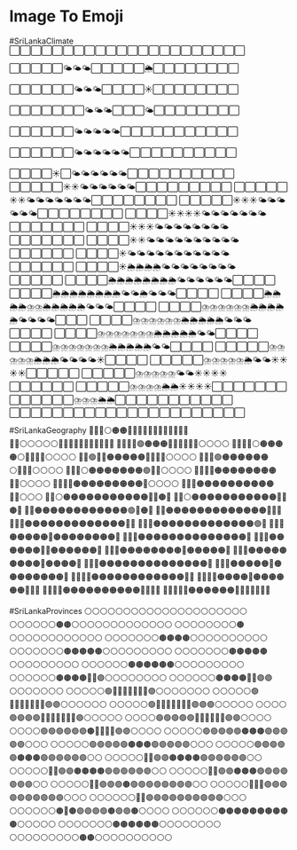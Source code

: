 # Image To Emoji

#SriLankaClimate
⬜⬜⬜⬜⬜⬜⬜⬜⬜⬜⬜⬜⬜⬜⬜⬜⬜⬜⬜⬜⬜⬜

⬜⬜⬜⬜⬜🌤️🌤️🌤️⬜⬜⬜⬜⬜🌦️⬜⬜⬜⬜⬜⬜⬜⬜

⬜⬜⬜⬜⬜⬜🌤️🌤️🌤️⬜⬜⬜⬜☀️⬜⬜⬜⬜⬜⬜⬜⬜

⬜⬜⬜⬜⬜⬜⬜🌤️🌤️🌤️⬜⬜⬜🌤️⬜⬜⬜⬜⬜⬜⬜⬜

⬜⬜⬜⬜⬜⬜🌤️🌤️🌤️🌤️🌤️⬜⬜⬜⬜⬜⬜⬜⬜⬜⬜⬜

⬜⬜⬜⬜⬜⬜🌤️🌤️🌤️🌤️🌤️🌤️⬜⬜⬜⬜⬜⬜⬜⬜⬜⬜

⬜⬜⬜⬜☀️⬜🌤️🌤️🌤️🌤️🌤️🌤️⬜⬜⬜⬜⬜⬜⬜⬜⬜⬜
⬜⬜⬜⬜⬜☀️☀️🌤️🌤️🌤️🌤️🌤️🌤️⬜⬜⬜⬜⬜⬜⬜⬜⬜
⬜⬜⬜⬜⬜☀️☀️🌤️🌤️🌤️🌤️🌤️🌤️🌤️⬜⬜⬜⬜⬜⬜⬜⬜
⬜⬜⬜⬜⬜☀️☀️☀️🌤️🌤️🌤️🌤️🌤️🌤️⬜⬜⬜⬜⬜⬜⬜⬜
⬜⬜⬜⬜☀️☀️☀️☀️🌤️🌤️🌤️🌤️🌤️🌤️🌤️⬜⬜⬜⬜⬜⬜⬜
⬜⬜⬜⬜☀️☀️☀️🌤️🌤️🌤️🌤️🌤️🌤️🌤️🌤️⬜⬜⬜⬜⬜⬜⬜
⬜⬜⬜⬜☀️☀️🌤️🌤️🌤️🌤️🌤️🌤️🌤️🌤️🌤️🌤️⬜⬜⬜⬜⬜⬜
⬜⬜⬜⬜☀️🌤️🌤️🌤️🌤️🌤️🌤️🌤️🌤️🌤️🌤️🌤️⬜⬜⬜⬜⬜⬜
⬜⬜⬜⬜☀️🌦️🌦️🌦️🌦️🌤️🌤️🌤️🌤️🌤️🌤️🌤️🌤️⬜⬜⬜⬜⬜
⬜⬜⬜⬜🌦️🌦️🌦️🌦️🌦️🌦️🌦️🌦️🌤️🌤️🌤️🌤️🌤️🌤️⬜⬜⬜⬜
⬜⬜⬜⬜🌦️🌦️🌦️🌦️🌦️🌦️🌦️🌦️🌤️🌤️🌦️🌤️🌤️🌤️⬜⬜⬜⬜
⬜⬜⬜⬜🌦️🌦️🌦️🌦️⛈️⛈️🌦️🌦️🌦️🌦️🌦️🌤️🌤️🌤️⬜⬜⬜⬜
⬜⬜⬜⬜⛈️⛈️⛈️⛈️⛈️⛈️🌦️🌦️🌦️🌦️🌦️🌤️🌤️🌤️🌤️⬜⬜⬜
⬜⬜⬜⬜⛈️⛈️⛈️⛈️⛈️⛈️🌦️🌦️🌦️🌦️🌦️🌤️🌤️🌤️⬜⬜⬜⬜
⬜⬜⬜⬜⛈️⛈️⛈️⛈️⛈️⛈️⛈️🌦️🌦️🌦️🌦️🌦️🌤️🌤️⬜⬜⬜⬜
⬜⬜⬜⬜⛈️⛈️⛈️⛈️⛈️⛈️⛈️🌦️🌦️🌦️🌦️🌦️🌤️🌤️⬜⬜⬜⬜
⬜⬜⬜⬜⬜⛈️⛈️⛈️⛈️⛈️🌦️🌦️🌦️🌤️🌤️🌤️🌤️☀️⬜⬜⬜⬜
⬜⬜⬜⬜⬜⛈️⛈️⛈️⛈️⛈️🌦️🌤️🌤️☀️☀️☀️☀️⬜⬜⬜⬜⬜
⬜⬜⬜⬜⬜⛈️⛈️⛈️⛈️⛈️🌤️🌤️☀️☀️☀️☀️⬜⬜⬜⬜⬜⬜
⬜⬜⬜⬜⬜⛈️⛈️⛈️⛈️🌦️🌦️☀️☀️☀️☀️⬜⬜⬜⬜⬜⬜⬜
⬜⬜⬜⬜⬜⬜⛈️⛈️⛈️🌦️🌦️⬜⬜⬜⬜⬜⬜⬜⬜⬜⬜⬜
⬜⬜⬜⬜⬜⬜⬜⬜⬜⬜⬜⬜⬜⬜⬜⬜⬜⬜⬜⬜⬜⬜


#SriLankaGeography
🔵🔵🔵⚪🟠🟠🔵🔵🔵🔵🔵🔵🔵🔵🔵🔵🔵🔵
🔵🔵⚪⚪⚪⚪⚪🔵🔵🔵🔵🔵🔵🔵🔵🔵🔵🔵
🔵🔵🔵🔵🟢🟠🟠🟠🔵🔵🔵🔵🔵🔵⚪⚪⚪⚪
🔵🔵🔵🔵⚪🟠🟠🟠🟠⚪🔵🔵🔵🔵⚪⚪⚪⚪
🔵🔵🟢🔵🔵🟠🟠🟠🟠🟠🔵🔵🔵🔵⚪⚪⚪⚪
🔵🔵🔵🟢🟠🟠🟠🟠🟠🟠⚪🔵🔵🔵⚪⚪⚪⚪
🔵🔵🔵⚪🟠🟠🟠🟠🟠🟠🟠🟢🔵🔵⚪⚪⚪⚪
🔵🔵🔵🔵🟠🟠🟠🟠🟠🟠🟠🟠🔵🔵⚪⚪⚪⚪
🔵🔵🔵🔵🟠🟠🟠🟠🟠🟠🟠🟠🟠🔵⚪⚪⚪⚪
🔵🔵🔵🟠🟠🟠🟠🟠🟠🟠🟠🟠🟠🔵🔵⚪⚪⚪
🔵🔵⚪🟠🟠🟠🟠🟠🟠🟠🟠🟠🟠🟠🔵🔵🟤🔵
🔵🔵⚪🟠🟠🟠🟠🟠🟠🟠🟠🟠🟠🟠🔵🔵🟤🔵
🔵🔵🟠🟠🟠🟠🟠🟠🟠🟠🟠🟠🟠🟠🟢🔵🟠🔵
🔵🔵🟠🟠🟠🟠🟠🟠🟠🟠🟠🟠🟠🟠🟠🔵🔵🔵
🔵🔵🔵🟠🟠🟠🟠🟠🟠🟠🟠🟠🟠🟠🟠🟠🔵🔵
🔵🔵🔵🟠🟠🟠🟠🟠🟠🟠🟠🟠🟠🟠🟠🟠🟢🔵
🔵🔵🔵🟠🟠🟠🟠🟠🔴🟤🟠🟠🟠🟠🟠🟠🟠🔵
🔵🔵🔵🟠🟠🟠🟠🟠🟤🟤🟤🟠🟠🟠🟠🟠🟠🔵
🔵🔵🔵🟠🟠🟠🟠🟠🟤🔴🔴🟠🟠🟠🟠🟠🟠🔵
🔵🔵🔵🟠🟠🟠🟠🟤🟤🟤🟤🔴🟠🟠🟠🟠🟠🔵
🔵🔵🔵🟠🟠🟠🟠🟤🟤🟤🟤🟤🔴🟠🟠🟠🟠🔵
🔵🔵🔵🟠🟠🟠🟠🟤🟤🟤🟤🟤🟠🟠🟠🟠🟠🔵
🔵🔵🔵🟠🟠🟠🟠🟠🔴🟠🟠🟠🟠🟠🟠🟠🟠🔵
🔵🔵🔵🔵🟠🟠🟠🟠🟠🟠🟠🟠🟠🟠🟠🟠🔵🔵
🔵🔵🔵🔵🟠🟠🟠🟠🔴🟠🟠🟠🟠🟠🟠🔵🔵🔵
🔵🔵🔵🔵🟠🟠🟠🟠🟠🟠🟠🟠🟠🟠🔵🔵🔵🔵
🔵🔵🔵🔵🔵🟠🟠🟠🟠🟠🟠🔵🔵🔵🔵🔵🔵🔵


#SriLankaProvinces
⚪⚪⚪⚪⚪⚪⚪⚪⚪⚪⚪⚪⚪⚪⚪⚪⚪⚪⚪⚪⚪
⚪⚪⚪⚪⚪⚪🟤🟤⚪⚪⚪⚪⚪⚪⚪⚪⚪⚪⚪⚪⚪
⚪⚪⚪⚪⚪⚪⚪⚪🟤⚪⚪⚪⚪⚪⚪⚪⚪⚪⚪⚪⚪
⚪⚪⚪⚪⚪⚪⚪🟤🟤🟤🟤⚪⚪⚪⚪⚪⚪⚪⚪⚪⚪
⚪⚪⚪⚪⚪⚪⚪🟤🟤🟤🟤🟤⚪⚪⚪⚪⚪⚪⚪⚪⚪
⚪⚪⚪⚪⚪⚪⚪🟤🟤🟤🟤🟤⚪⚪⚪⚪⚪⚪⚪⚪⚪
⚪⚪⚪⚪⚪⚪🟤🟤🟤🟤🟤🟤⚪⚪⚪⚪⚪⚪⚪⚪⚪
⚪⚪⚪⚪⚪⚪🟤🟤🟤🟤🔴🔴🟣⚪⚪⚪⚪⚪⚪⚪⚪
⚪⚪⚪⚪⚪⚪🟤🟤🟤🟤🔴🔴🟣🟣⚪⚪⚪⚪⚪⚪⚪
⚪⚪⚪⚪⚪🟢🔴🔴🔴🔴🔴🔴🔴🟣⚪⚪⚪⚪⚪⚪⚪
⚪⚪⚪⚪⚪🟢🔴🔴🔴🔴🔴🔴🔴🟣🟣⚪⚪⚪⚪⚪⚪
⚪⚪⚪⚪⚪🟢🔴🔴🔴🔴🔴🔴🔴🟣🟣🟣⚪⚪⚪⚪⚪
⚪⚪⚪⚪🟢🟢🟢🟢🔴🔴🔴🔴🔴🔴🔴🟣⚪⚪⚪⚪⚪
⚪⚪⚪⚪🟢🟢🟢🟢🟢🔴🔴🔴🔴🔴🔴🟣🟣⚪⚪⚪⚪
⚪⚪⚪⚪🟢🟢🟢🟢🟢🟢🟤🔴🔴🔴🔴🟣🟣⚪⚪⚪⚪
⚪⚪⚪⚪⚪🟢🟢🟢🟢🟢🟤🟤🟤🟣🟣🟣🟣🟣⚪⚪⚪
⚪⚪⚪⚪⚪🟢🟢🟢🟢🟢🟤🟤🟤🟢🟣🟣🟣🟣⚪⚪⚪
⚪⚪⚪⚪⚪🟢🟢🟢🟢🟢🟤🟤🟤🟢🟣🟣🟣🟣🟣⚪⚪
⚪⚪⚪⚪⚪🔴🔴🟣🟣🟤🟤🟤🟤🟢🟢🟢🟢🟣🟣⚪⚪
⚪⚪⚪⚪⚪🔴🔴🟣🟣🟤🟤🟤🟤🟢🟢🟢🟢🟣🟣⚪⚪
⚪⚪⚪⚪⚪🔴🔴🟣🟣🟤🟤🟤🟢🟢🟢🟢🟢🟣🟣⚪⚪
⚪⚪⚪⚪⚪🔴🔴🟣🟣🟣🟤🟢🟢🟢🟢🟢🟢🟣🟣⚪⚪
⚪⚪⚪⚪⚪🔴🔴🔴🟣🟣🟣🟣🟢🟢🟢🟢🟢🟣⚪⚪⚪
⚪⚪⚪⚪⚪⚪🔴🔴🟣🟣🟣🟣🟢🟢🟢🟢🟢🟣⚪⚪⚪
⚪⚪⚪⚪⚪⚪🟤🔴🟤🟣🟣🟣🟢🟤🟢🟢🟤⚪⚪⚪⚪
⚪⚪⚪⚪⚪⚪🟤🟤🟤🟤🟤🟤🟤🟤🟤🟤⚪⚪⚪⚪⚪
⚪⚪⚪⚪⚪⚪⚪🟤🟤🟤🟤🟤🟤⚪⚪⚪⚪⚪⚪⚪⚪
⚪⚪⚪⚪⚪⚪⚪⚪⚪🟤🟤⚪⚪⚪⚪⚪⚪⚪⚪⚪⚪
